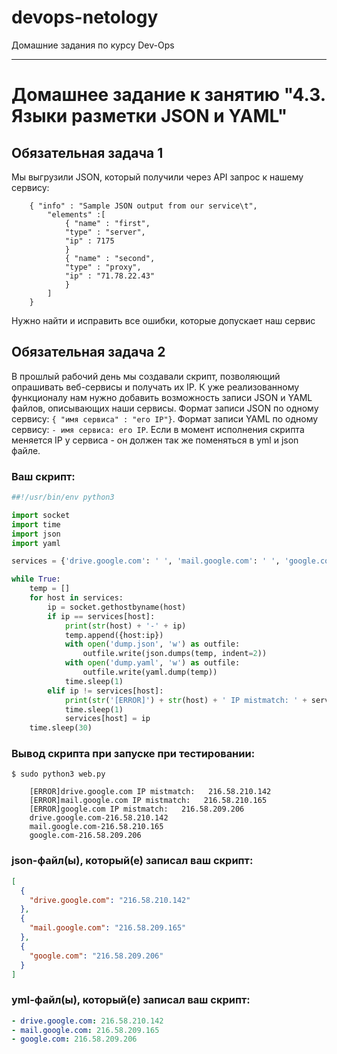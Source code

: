 # devops-netology
Домашние задания по курсу Dev-Ops

------

# Домашнее задание к занятию "4.3. Языки разметки JSON и YAML"


## Обязательная задача 1
Мы выгрузили JSON, который получили через API запрос к нашему сервису:
```
    { "info" : "Sample JSON output from our service\t",
        "elements" :[
            { "name" : "first",
            "type" : "server",
            "ip" : 7175 
            }
            { "name" : "second",
            "type" : "proxy",
            "ip" : "71.78.22.43"
            }
        ]
    }
```
  Нужно найти и исправить все ошибки, которые допускает наш сервис

## Обязательная задача 2
В прошлый рабочий день мы создавали скрипт, позволяющий опрашивать веб-сервисы и получать их IP. К уже реализованному функционалу нам нужно добавить возможность записи JSON и YAML файлов, описывающих наши сервисы. Формат записи JSON по одному сервису: `{ "имя сервиса" : "его IP"}`. Формат записи YAML по одному сервису: `- имя сервиса: его IP`. Если в момент исполнения скрипта меняется IP у сервиса - он должен так же поменяться в yml и json файле.

### Ваш скрипт:
```python
##!/usr/bin/env python3

import socket
import time
import json
import yaml

services = {'drive.google.com': ' ', 'mail.google.com': ' ', 'google.com': ' '}

while True:
    temp = []
    for host in services:
        ip = socket.gethostbyname(host)
        if ip == services[host]:
            print(str(host) + '-' + ip)
            temp.append({host:ip})
            with open('dump.json', 'w') as outfile:
                outfile.write(json.dumps(temp, indent=2))
            with open('dump.yaml', 'w') as outfile:
                outfile.write(yaml.dump(temp))
            time.sleep(1)
        elif ip != services[host]:
            print(str('[ERROR]') + str(host) + ' IP mistmatch: ' + services[host] + ' ' + ip)
            time.sleep(1)
            services[host] = ip
    time.sleep(30)
```

### Вывод скрипта при запуске при тестировании:
```
$ sudo python3 web.py

	[ERROR]drive.google.com IP mistmatch:   216.58.210.142
	[ERROR]mail.google.com IP mistmatch:   216.58.210.165
	[ERROR]google.com IP mistmatch:   216.58.209.206
	drive.google.com-216.58.210.142
	mail.google.com-216.58.210.165
	google.com-216.58.209.206
```

### json-файл(ы), который(е) записал ваш скрипт:
```json
[
  {
    "drive.google.com": "216.58.210.142"
  },
  {
    "mail.google.com": "216.58.209.165"
  },
  {
    "google.com": "216.58.209.206"
  }
]

```

### yml-файл(ы), который(е) записал ваш скрипт:
```yaml
- drive.google.com: 216.58.210.142
- mail.google.com: 216.58.209.165
- google.com: 216.58.209.206

```
